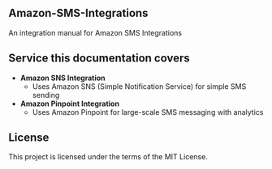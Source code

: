 ## Amazon-SMS-Integrations

An integration manual for Amazon SMS Integrations



## Service this documentation covers

- **Amazon SNS Integration**
  - Uses Amazon SNS (Simple Notification Service) for simple SMS sending
- **Amazon Pinpoint Integration**
  - Uses Amazon Pinpoint for large-scale SMS messaging with analytics


## License

This project is licensed under the terms of the MIT License.
